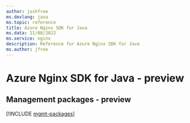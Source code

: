 ```yaml
---
author: joshfree
ms.devlang: java
ms.topic: reference
title: Azure Nginx SDK for Java
ms.data: 11/08/2022
ms.service: nginx
description: Reference for Azure Nginx SDK for Java
ms.author: jfree
---
```

# Azure Nginx SDK for Java - preview

## Management packages - preview
[!INCLUDE [mgmt-packages](nginx-mgmt-index.md)]